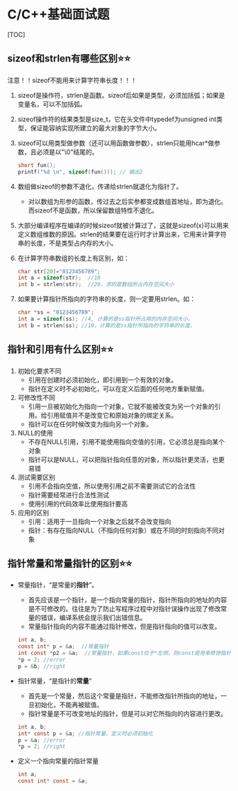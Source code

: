 # C/C++基础面试题

[TOC]

## sizeof和strlen有哪些区别⭐⭐

注意！！sizeof不能用来计算字符串长度！！！

1. sizeof是操作符，strlen是函数。sizeof后如果是类型，必须加括弧；如果是变量名，可以不加括弧。

2. sizeof操作符的结果类型是size_t，它在头文件中typedef为unsigned int类型，保证能容纳实现所建立的最大对象的字节大小。

3. sizeof可以用类型做参数（还可以用函数做参数），strlen只能用hcar*做参数，且必须是以"\0"结尾的。

   ```c
   short fun();
   printf("%d \n", sizeof(fun())); // 输出2
   ```

4. 数组做sizeof的参数不退化，传递给strlen就退化为指针了。

   - 对以数组为形参的函数，传过去之后实参都变成数组首地址，即为退化。而sizeof不是函数，所以保留数组特性不退化。

5. 大部分编译程序在编译的时候sizeof就被计算过了，这就是sizeof(x)可以用来定义数组维数的原因。strlen的结果要在运行时才计算出来，它用来计算字符串的长度，不是类型占内存的大小。

6. 在计算字符串数组的长度上有区别，如：

   ```c
   char str[20]="0123456789";
   int a = sizeof(str);  //10
   int b = strlen(str);  //20，求的是数组所占内存空间大小
   ```

7. 如果要计算指针所指向的字符串的长度，则一定要用strlen。如：

   ```c
   char *ss = "0123456789";
   int a = sizeof(ss); //4, 计算的是ss指针所占用的内存空间大小。
   int b = strlen(ss); //10，计算的是ss指针所指向的字符串的长度。
   ```

## 指针和引用有什么区别⭐⭐

1. 初始化要求不同
   - 引用在创建时必须初始化，即引用到一个有效的对象。
   - 指针在定义时不必初始化，可以在定义后面的任何地方重新赋值。
2. 可修改性不同
   - 引用一旦被初始化为指向一个对象，它就不能被改变为另一个对象的引用。给引用赋值并不是改变它和原始对象的绑定关系。
   - 指针可以在任何时候改变为指向另一个对象。
3. NULL的使用
   - 不存在NULL引用，引用不能使用指向空值的引用，它必须总是指向某个对象
   - 指针可以是NULL，可以把指针指向任意的对象，所以指针更灵活，也更易错
4. 测试需要区别
   - 引用不会指向空值，所以使用引用之前不需要测试它的合法性
   - 指针需要经常进行合法性测试
   - 使用引用的代码效率比使用指针要高
5. 应用的区别
   - 引用：适用于一旦指向一个对象之后就不会改变指向
   - 指针：有存在指向NULL（不指向任何对象）或在不同的时刻指向不同对象

## 指针常量和常量指针的区别⭐⭐

- 常量指针，“是常量的**指针**”。

  - 首先应该是一个指针，是一个指向常量的指针，指针所指向的地址的内容是不可修改的。往往是为了防止写程序过程中对指针误操作出现了修改常量的错误，编译系统会提示我们出错信息。
  - 常量指针指向的内容不能通过指针修改，但是指针指向的值可以改变。

  ```c
  int a, b;
  const int* p = &a;  //常量指针
  int const *p2 = &a;  //常量指针，如果const位于*左侧，则const是用来修饰指针所指向的常量，指针指向的是常量。
  *p = 2; //error
  p = &b; //right
  ```

  

- 指针常量，“是指针的**常量**”

  - 首先是一个常量，然后这个常量是指针，不能修改指针所指向的地址，一旦初始化，不能再被赋值。
  - 指针常量是不可改变地址的指针，但是可以对它所指向的内容进行更改。

  ```c
  int a, b;
  int* const p = &a; //指针常量，定义时必须初始化
  p = &a; //error
  *p = 2; //right
  ```

- 定义一个指向常量的指针常量

  ```c
  int a;
  const int* const = &a;
  ```

  

